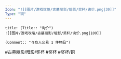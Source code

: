 ```yaml
---
Icon: "![[图片/游戏攻略/古墓丽影/暗影/奖杯/询价.png|30]]"
Type: "铜"
---
```

```ad-common-bronze-trophy
title: (Title:: "询价")
![[图片/游戏攻略/古墓丽影/暗影/奖杯/询价.png|100]]

(Comment:: "与商人交易 1 件物品")
```

#古墓丽影/暗影/奖杯 #奖杯 #奖杯/铜
